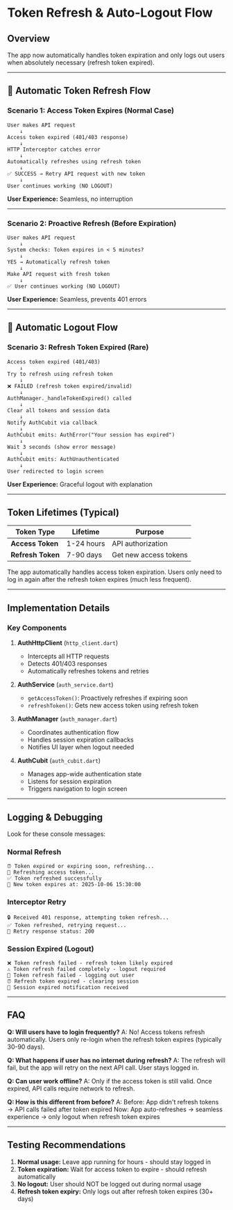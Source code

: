 # Token Refresh & Auto-Logout Flow

## Overview
The app now automatically handles token expiration and only logs out users when absolutely necessary (refresh token expired).

---

## 🔄 Automatic Token Refresh Flow

### Scenario 1: Access Token Expires (Normal Case)
```
User makes API request
    ↓
Access token expired (401/403 response)
    ↓
HTTP Interceptor catches error
    ↓
Automatically refreshes using refresh token
    ↓
✅ SUCCESS → Retry API request with new token
    ↓
User continues working (NO LOGOUT)
```

**User Experience:** Seamless, no interruption

---

### Scenario 2: Proactive Refresh (Before Expiration)
```
User makes API request
    ↓
System checks: Token expires in < 5 minutes?
    ↓
YES → Automatically refresh token
    ↓
Make API request with fresh token
    ↓
✅ User continues working (NO LOGOUT)
```

**User Experience:** Seamless, prevents 401 errors

---

## 🚪 Automatic Logout Flow

### Scenario 3: Refresh Token Expired (Rare)
```
Access token expired (401/403)
    ↓
Try to refresh using refresh token
    ↓
❌ FAILED (refresh token expired/invalid)
    ↓
AuthManager._handleTokenExpired() called
    ↓
Clear all tokens and session data
    ↓
Notify AuthCubit via callback
    ↓
AuthCubit emits: AuthError("Your session has expired")
    ↓
Wait 3 seconds (show error message)
    ↓
AuthCubit emits: AuthUnauthenticated
    ↓
User redirected to login screen
```

**User Experience:** Graceful logout with explanation

---

## Token Lifetimes (Typical)

| Token Type | Lifetime | Purpose |
|------------|----------|---------|
| **Access Token** | 1-24 hours | API authorization |
| **Refresh Token** | 7-90 days | Get new access tokens |

The app automatically handles access token expiration. Users only need to log in again after the refresh token expires (much less frequent).

---

## Implementation Details

### Key Components

1. **AuthHttpClient** (`http_client.dart`)
   - Intercepts all HTTP requests
   - Detects 401/403 responses
   - Automatically refreshes tokens and retries

2. **AuthService** (`auth_service.dart`)
   - `getAccessToken()`: Proactively refreshes if expiring soon
   - `refreshToken()`: Gets new access token using refresh token

3. **AuthManager** (`auth_manager.dart`)
   - Coordinates authentication flow
   - Handles session expiration callbacks
   - Notifies UI layer when logout needed

4. **AuthCubit** (`auth_cubit.dart`)
   - Manages app-wide authentication state
   - Listens for session expiration
   - Triggers navigation to login screen

---

## Logging & Debugging

Look for these console messages:

### Normal Refresh
```
⏰ Token expired or expiring soon, refreshing...
🔄 Refreshing access token...
✅ Token refreshed successfully
📅 New token expires at: 2025-10-06 15:30:00
```

### Interceptor Retry
```
🔒 Received 401 response, attempting token refresh...
✅ Token refreshed, retrying request...
📡 Retry response status: 200
```

### Session Expired (Logout)
```
❌ Token refresh failed - refresh token likely expired
⚠️ Token refresh failed completely - logout required
🚨 Token refresh failed - logging out user
⏰ Refresh token expired - clearing session
🔔 Session expired notification received
```

---

## FAQ

**Q: Will users have to login frequently?**
A: No! Access tokens refresh automatically. Users only re-login when the refresh token expires (typically 30-90 days).

**Q: What happens if user has no internet during refresh?**
A: The refresh will fail, but the app will retry on the next API call. User stays logged in.

**Q: Can user work offline?**
A: Only if the access token is still valid. Once expired, API calls require network to refresh.

**Q: How is this different from before?**
A: Before: App didn't refresh tokens → API calls failed after token expired
   Now: App auto-refreshes → seamless experience → only logout when refresh token expires

---

## Testing Recommendations

1. **Normal usage:** Leave app running for hours - should stay logged in
2. **Token expiration:** Wait for access token to expire - should refresh automatically
3. **No logout:** User should NOT be logged out during normal usage
4. **Refresh token expiry:** Only logs out after refresh token expires (30+ days)

